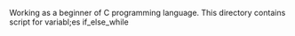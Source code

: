Working as a beginner of C programming language.
This directory contains script for variabl;es if_else_while
